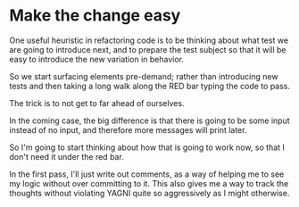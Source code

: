# Make the change easy

One useful heuristic in refactoring code is to be thinking
about what test we are going to introduce next, and to
prepare the test subject so that it will be easy to
introduce the new variation in behavior.

So we start surfacing elements pre-demand; rather than
introducing new tests and then taking a long walk
along the RED bar typing the code to pass.

The trick is to not get to far ahead of ourselves.

In the coming case, the big difference is that there
is going to be some input instead of no input, and
therefore more messages will print later.

So I'm going to start thinking about how that is going
to work now, so that I don't need it under the red bar.

In the first pass, I'll just write out comments, as a
way of helping me to see my logic without over committing
to it.  This also gives me a way to track the thoughts
without violating YAGNI quite so aggressively as I
might otherwise.
